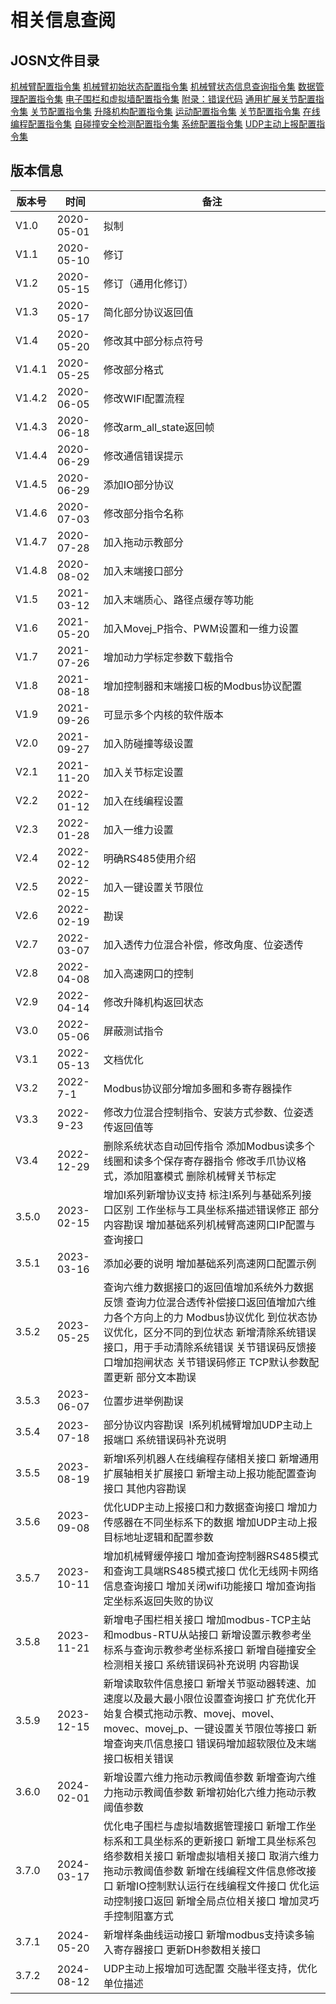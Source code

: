 # 相关信息查阅

## JOSN文件目录

[机械臂配置指令集](../json/armConfig.md)
[机械臂初始状态配置指令集](../json/armInit.md)
[机械臂状态信息查询指令集](../json/armState.md)
[数据管理配置指令集](../json/dataManagement.md)
[电子围栏和虚拟墙配置指令集](../json/electronicFence.md)
[附录：错误代码](../json/errorList.md)
[通用扩展关节配置指令集](../json/expandControl.md)
[关节配置指令集](../json/jointConfig.md)
[升降机构配置指令集](../json/liftControl.md)
[运动配置指令集](../json/motionConfig.md)
[关节配置指令集](../json/jointConfig.md)
[在线编程配置指令集](../json/onlineProgram.md)
[自碰撞安全检测配置指令集](../json/systemConfig.md)
[系统配置指令集](../json/onlineProgram.md)
[UDP主动上报配置指令集](../json/udpConfig.md)

## 版本信息

|  **版本号**  |  **时间**  |  **备注**  |
| --- | --- | --- |
|  V1.0  |  2020-05-01  |  拟制  |
|  V1.1  |  2020-05-10  |  修订  |
|  V1.2  |  2020-05-15  |  修订（通用化修订）  |
|  V1.3  |  2020-05-17  |  简化部分协议返回值  |
|  V1.4  |  2020-05-20  |  修改其中部分标点符号  |
|  V1.4.1  |  2020-05-25  |  修改部分格式  |
|  V1.4.2  |  2020-06-05  |  修改WIFI配置流程  |
|  V1.4.3  |  2020-06-18  |  修改arm\_all\_state返回帧  |
|  V1.4.4  |  2020-06-29  |  修改通信错误提示  |
|  V1.4.5  |  2020-06-29  |  添加IO部分协议  |
|  V1.4.6  |  2020-07-03  |  修改部分指令名称  |
|  V1.4.7  |  2020-07-28  |  加入拖动示教部分  |
|  V1.4.8  |  2020-08-02  |  加入末端接口部分  |
|  V1.5  |  2021-03-12  |  加入末端质心、路径点缓存等功能  |
|  V1.6  |  2021-05-20  |  加入Movej\_P指令、PWM设置和一维力设置  |
|  V1.7  |  2021-07-26  |  增加动力学标定参数下载指令  |
|  V1.8  |  2021-08-18  |  增加控制器和末端接口板的Modbus协议配置  |
|  V1.9  |  2021-09-26  |  可显示多个内核的软件版本  |
|  V2.0  |  2021-09-27  |  加入防碰撞等级设置  |
|  V2.1  |  2021-11-20  |  加入关节标定设置  |
|  V2.2  |  2022-01-12  |  加入在线编程设置  |
|  V2.3  |  2022-01-28  |  加入一维力设置  |
|  V2.4  |  2022-02-12  |  明确RS485使用介绍  |
|  V2.5  |  2022-02-15  |  加入一键设置关节限位  |
|  V2.6  |  2022-02-19  |  勘误  |
|  V2.7  |  2022-03-07  |  加入透传力位混合补偿，修改角度、位姿透传  |
|  V2.8  |  2022-04-08  |  加入高速网口的控制  |
|  V2.9  |  2022-04-14  |  修改升降机构返回状态  |
|  V3.0  |  2022-05-06  |  屏蔽测试指令  |
|  V3.1  |  2022-05-13  |  文档优化  |
|  V3.2  |  2022-7-1  |  Modbus协议部分增加多圈和多寄存器操作  |
|  V3.3  |  2022-9-23  |  修改力位混合控制指令、安装方式参数、位姿透传返回值等  |
|  V3.4  |  2022-12-29  |  删除系统状态自动回传指令 添加Modbus读多个线圈和读多个保存寄存器指令 修改手爪协议格式，添加阻塞模式 删除机械臂关节标定  |
|  3.5.0  |  2023-02-15  |  增加I系列新增协议支持 标注I系列与基础系列接口区别 工作坐标与工具坐标系描述错误修正 部分内容勘误 增加基础系列机械臂高速网口IP配置与查询接口  |
|  3.5.1  |  2023-03-16  |  添加必要的说明 增加基础系列高速网口配置示例  |
|  3.5.2  |  2023-05-25  |  查询六维力数据接口的返回值增加系统外力数据反馈 查询力位混合透传补偿接口返回值增加六维力各个方向上的力 Modbus协议优化 到位状态协议优化，区分不同的到位状态 新增清除系统错误接口，用于手动清除系统错误 关节错误码反馈接口增加抱闸状态 关节错误码修正 TCP默认参数配置更新 部分文本勘误  |
|  3.5.3  |  2023-06-07  |  位置步进举例勘误  |
|  3.5.4  |  2023-07-18  |  部分协议内容勘误  I系列机械臂增加UDP主动上报端口 系统错误码补充说明  |
|  3.5.5  |  2023-08-19  |  新增I系列机器人在线编程存储相关接口 新增通用扩展轴相关扩展接口 新增主动上报功能配置查询接口 其他内容勘误  |
|  3.5.6  |  2023-09-08  |  优化UDP主动上报接口和力数据查询接口 增加力传感器在不同坐标系下的数据 增加UDP主动上报目标地址逻辑和配置参数  |
|  3.5.7  |  2023-10-11  |  增加机械臂缓停接口 增加查询控制器RS485模式和查询工具端RS485模式接口 优化无线网卡网络信息查询接口 增加关闭wifi功能接口 增加查询指定坐标系返回失败的协议  |
|  3.5.8  |  2023-11-21  |  新增电子围栏相关接口 增加modbus-TCP主站和modbus-RTU从站接口 新增设置示教参考坐标系与查询示教参考坐标系接口 新增自碰撞安全检测相关接口 系统错误码补充说明 内容勘误  |
|  3.5.9  |  2023-12-15  |  新增读取软件信息接口 新增关节驱动器转速、加速度以及最大最小限位设置查询接口 扩充优化开始复合模式拖动示教、movej、movel、movec、movej\_p、一键设置关节限位等接口 新增查询夹爪信息接口 错误码增加超软限位及末端接口板相关错误  |
|  3.6.0  |  2024-02-01  |  新增设置六维力拖动示教阈值参数 新增查询六维力拖动示教阈值参数 新增初始化六维力拖动示教阈值参数  |
|  3.7.0  |  2024-03-17  |  优化电子围栏与虚拟墙数据管理接口 新增工作坐标系和工具坐标系的更新接口 新增工具坐标系包络参数相关接口 新增虚拟墙相关接口 取消六维力拖动示教阈值参数 新增在线编程文件信息修改接口 新增IO控制默认运行在线编程文件接口 优化运动控制接口返回 新增全局点位相关接口 增加灵巧手控制阻塞方式  |
|  3.7.1  |  2024-05-20  |  新增样条曲线运动接口 新增modbus支持读多输入寄存器接口 更新DH参数相关接口  |
|  3.7.2  |  2024-08-12  |  UDP主动上报增加可选配置 交融半径支持，优化单位描述  |
